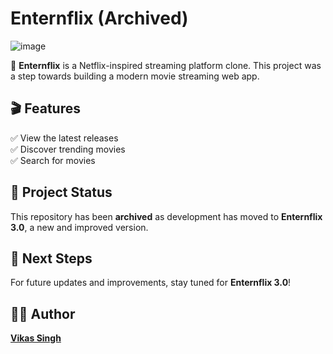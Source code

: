 # Enternflix (Archived)  

![image](https://enternflix.xanderbilla.com/_next/image?url=%2Flogo.png&w=256&q=75)

🚀 **Enternflix** is a Netflix-inspired streaming platform clone. This project was a step towards building a modern movie streaming web app.  

## 🎬 Features  

✅ View the latest releases  
✅ Discover trending movies  
✅ Search for movies  

## 📌 Project Status  

This repository has been **archived** as development has moved to **Enternflix 3.0**, a new and improved version.  

## 🚀 Next Steps  

For future updates and improvements, stay tuned for **Enternflix 3.0**!  

## 👨‍💻 Author  

**[Vikas Singh](https://xanderbilla.com)**  
